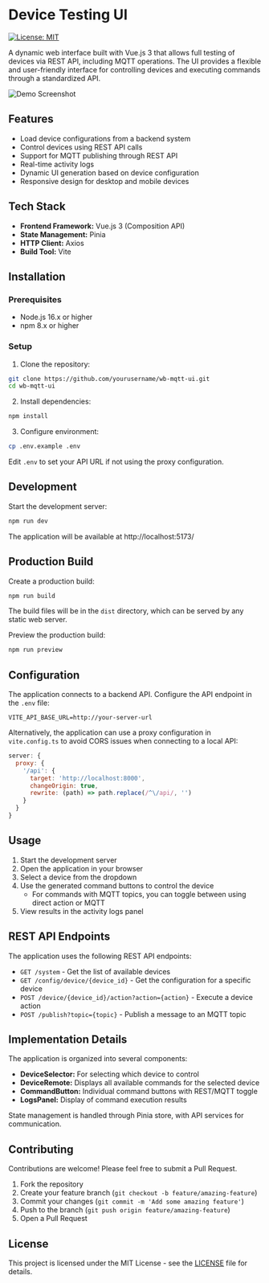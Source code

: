 # Device Testing UI

[![License: MIT](https://img.shields.io/badge/License-MIT-blue.svg)](https://opensource.org/licenses/MIT)

A dynamic web interface built with Vue.js 3 that allows full testing of devices via REST API, including MQTT operations. The UI provides a flexible and user-friendly interface for controlling devices and executing commands through a standardized API.

![Demo Screenshot](./docs/images/screenshot.png)

## Features

- Load device configurations from a backend system
- Control devices using REST API calls
- Support for MQTT publishing through REST API
- Real-time activity logs
- Dynamic UI generation based on device configuration
- Responsive design for desktop and mobile devices

## Tech Stack

- **Frontend Framework:** Vue.js 3 (Composition API)
- **State Management:** Pinia
- **HTTP Client:** Axios
- **Build Tool:** Vite

## Installation

### Prerequisites

- Node.js 16.x or higher
- npm 8.x or higher

### Setup

1. Clone the repository:

```bash
git clone https://github.com/yourusername/wb-mqtt-ui.git
cd wb-mqtt-ui
```

2. Install dependencies:

```bash
npm install
```

3. Configure environment:

```bash
cp .env.example .env
```

Edit `.env` to set your API URL if not using the proxy configuration.

## Development

Start the development server:

```bash
npm run dev
```

The application will be available at http://localhost:5173/

## Production Build

Create a production build:

```bash
npm run build
```

The build files will be in the `dist` directory, which can be served by any static web server.

Preview the production build:

```bash
npm run preview
```

## Configuration

The application connects to a backend API. Configure the API endpoint in the `.env` file:

```
VITE_API_BASE_URL=http://your-server-url
```

Alternatively, the application can use a proxy configuration in `vite.config.ts` to avoid CORS issues when connecting to a local API:

```js
server: {
  proxy: {
    '/api': {
      target: 'http://localhost:8000',
      changeOrigin: true,
      rewrite: (path) => path.replace(/^\/api/, '')
    }
  }
}
```

## Usage

1. Start the development server
2. Open the application in your browser
3. Select a device from the dropdown
4. Use the generated command buttons to control the device
   - For commands with MQTT topics, you can toggle between using direct action or MQTT
5. View results in the activity logs panel

## REST API Endpoints

The application uses the following REST API endpoints:

- `GET /system` - Get the list of available devices
- `GET /config/device/{device_id}` - Get the configuration for a specific device
- `POST /device/{device_id}/action?action={action}` - Execute a device action
- `POST /publish?topic={topic}` - Publish a message to an MQTT topic

## Implementation Details

The application is organized into several components:

- **DeviceSelector:** For selecting which device to control
- **DeviceRemote:** Displays all available commands for the selected device
- **CommandButton:** Individual command buttons with REST/MQTT toggle
- **LogsPanel:** Display of command execution results

State management is handled through Pinia store, with API services for communication.

## Contributing

Contributions are welcome! Please feel free to submit a Pull Request.

1. Fork the repository
2. Create your feature branch (`git checkout -b feature/amazing-feature`)
3. Commit your changes (`git commit -m 'Add some amazing feature'`)
4. Push to the branch (`git push origin feature/amazing-feature`)
5. Open a Pull Request

## License

This project is licensed under the MIT License - see the [LICENSE](LICENSE) file for details.
